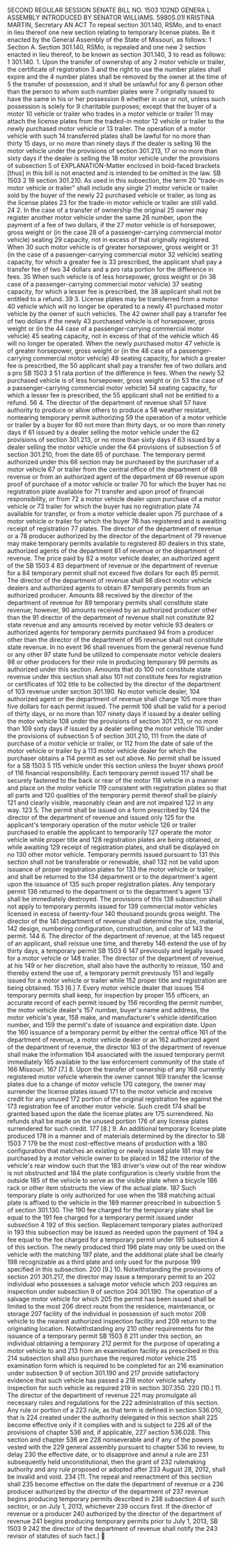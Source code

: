 SECOND REGULAR SESSION
SENATE BILL NO. 1503
102ND GENERA L ASSEMBLY
INTRODUCED BY SENATOR WILLIAMS.
5980S.01I KRISTINA MARTIN, Secretary
AN ACT
To repeal section 301.140, RSMo, and to enact in lieu thereof one new section relating to
temporary license plates.
Be it enacted by the General Assembly of the State of Missouri, as follows:
1 Section A. Section 301.140, RSMo, is repealed and one new
2 section enacted in lieu thereof, to be known as section 301.140,
3 to read as follows:
1 301.140. 1. Upon the transfer of ownership of any
2 motor vehicle or trailer, the certificate of registration
3 and the right to use the number plates shall expire and the
4 number plates shall be removed by the owner at the time of
5 the transfer of possession, and it shall be unlawful for any
6 person other than the person to whom such number plates were
7 originally issued to have the same in his or her possession
8 whether in use or not, unless such possession is solely for
9 charitable purposes; except that the buyer of a motor
10 vehicle or trailer who trades in a motor vehicle or trailer
11 may attach the license plates from the traded-in motor
12 vehicle or trailer to the newly purchased motor vehicle or
13 trailer. The operation of a motor vehicle with such
14 transferred plates shall be lawful for no more than thirty
15 days, or no more than ninety days if the dealer is selling
16 the motor vehicle under the provisions of section 301.213,
17 or no more than sixty days if the dealer is selling the
18 motor vehicle under the provisions of subsection 5 of
EXPLANATION-Matter enclosed in bold-faced brackets [thus] in this bill is not enacted
and is intended to be omitted in the law.
SB 1503 2
19 section 301.210. As used in this subsection, the term
20 "trade-in motor vehicle or trailer" shall include any single
21 motor vehicle or trailer sold by the buyer of the newly
22 purchased vehicle or trailer, as long as the license plates
23 for the trade-in motor vehicle or trailer are still valid.
24 2. In the case of a transfer of ownership the original
25 owner may register another motor vehicle under the same
26 number, upon the payment of a fee of two dollars, if the
27 motor vehicle is of horsepower, gross weight or (in the case
28 of a passenger-carrying commercial motor vehicle) seating
29 capacity, not in excess of that originally registered. When
30 such motor vehicle is of greater horsepower, gross weight or
31 (in the case of a passenger-carrying commercial motor
32 vehicle) seating capacity, for which a greater fee is
33 prescribed, the applicant shall pay a transfer fee of two
34 dollars and a pro rata portion for the difference in fees.
35 When such vehicle is of less horsepower, gross weight or (in
36 case of a passenger-carrying commercial motor vehicle)
37 seating capacity, for which a lesser fee is prescribed, the
38 applicant shall not be entitled to a refund.
39 3. License plates may be transferred from a motor
40 vehicle which will no longer be operated to a newly
41 purchased motor vehicle by the owner of such vehicles. The
42 owner shall pay a transfer fee of two dollars if the newly
43 purchased vehicle is of horsepower, gross weight or (in the
44 case of a passenger-carrying commercial motor vehicle)
45 seating capacity, not in excess of that of the vehicle which
46 will no longer be operated. When the newly purchased motor
47 vehicle is of greater horsepower, gross weight or (in the
48 case of a passenger-carrying commercial motor vehicle)
49 seating capacity, for which a greater fee is prescribed, the
50 applicant shall pay a transfer fee of two dollars and a pro
SB 1503 3
51 rata portion of the difference in fees. When the newly
52 purchased vehicle is of less horsepower, gross weight or (in
53 the case of a passenger-carrying commercial motor vehicle)
54 seating capacity, for which a lesser fee is prescribed, the
55 applicant shall not be entitled to a refund.
56 4. The director of the department of revenue shall
57 have authority to produce or allow others to produce a
58 weather resistant, nontearing temporary permit authorizing
59 the operation of a motor vehicle or trailer by a buyer for
60 not more than thirty days, or no more than ninety days if
61 issued by a dealer selling the motor vehicle under the
62 provisions of section 301.213, or no more than sixty days if
63 issued by a dealer selling the motor vehicle under the
64 provisions of subsection 5 of section 301.210, from the date
65 of purchase. The temporary permit authorized under this
66 section may be purchased by the purchaser of a motor vehicle
67 or trailer from the central office of the department of
68 revenue or from an authorized agent of the department of
69 revenue upon proof of purchase of a motor vehicle or trailer
70 for which the buyer has no registration plate available for
71 transfer and upon proof of financial responsibility, or from
72 a motor vehicle dealer upon purchase of a motor vehicle or
73 trailer for which the buyer has no registration plate
74 available for transfer, or from a motor vehicle dealer upon
75 purchase of a motor vehicle or trailer for which the buyer
76 has registered and is awaiting receipt of registration
77 plates. The director of the department of revenue or a
78 producer authorized by the director of the department of
79 revenue may make temporary permits available to registered
80 dealers in this state, authorized agents of the department
81 of revenue or the department of revenue. The price paid by
82 a motor vehicle dealer, an authorized agent of the
SB 1503 4
83 department of revenue or the department of revenue for a
84 temporary permit shall not exceed five dollars for each
85 permit. The director of the department of revenue shall
86 direct motor vehicle dealers and authorized agents to obtain
87 temporary permits from an authorized producer. Amounts
88 received by the director of the department of revenue for
89 temporary permits shall constitute state revenue; however,
90 amounts received by an authorized producer other than the
91 director of the department of revenue shall not constitute
92 state revenue and any amounts received by motor vehicle
93 dealers or authorized agents for temporary permits purchased
94 from a producer other than the director of the department of
95 revenue shall not constitute state revenue. In no event
96 shall revenues from the general revenue fund or any other
97 state fund be utilized to compensate motor vehicle dealers
98 or other producers for their role in producing temporary
99 permits as authorized under this section. Amounts that do
100 not constitute state revenue under this section shall also
101 not constitute fees for registration or certificates of
102 title to be collected by the director of the department of
103 revenue under section 301.190. No motor vehicle dealer,
104 authorized agent or the department of revenue shall charge
105 more than five dollars for each permit issued. The permit
106 shall be valid for a period of thirty days, or no more than
107 ninety days if issued by a dealer selling the motor vehicle
108 under the provisions of section 301.213, or no more than
109 sixty days if issued by a dealer selling the motor vehicle
110 under the provisions of subsection 5 of section 301.210,
111 from the date of purchase of a motor vehicle or trailer, or
112 from the date of sale of the motor vehicle or trailer by a
113 motor vehicle dealer for which the purchaser obtains a
114 permit as set out above. No permit shall be issued for a
SB 1503 5
115 vehicle under this section unless the buyer shows proof of
116 financial responsibility. Each temporary permit issued
117 shall be securely fastened to the back or rear of the motor
118 vehicle in a manner and place on the motor vehicle
119 consistent with registration plates so that all parts and
120 qualities of the temporary permit thereof shall be plainly
121 and clearly visible, reasonably clean and are not impaired
122 in any way.
123 5. The permit shall be issued on a form prescribed by
124 the director of the department of revenue and issued only
125 for the applicant's temporary operation of the motor vehicle
126 or trailer purchased to enable the applicant to temporarily
127 operate the motor vehicle while proper title and
128 registration plates are being obtained, or while awaiting
129 receipt of registration plates, and shall be displayed on no
130 other motor vehicle. Temporary permits issued pursuant to
131 this section shall not be transferable or renewable, shall
132 not be valid upon issuance of proper registration plates for
133 the motor vehicle or trailer, and shall be returned to the
134 department or to the department's agent upon the issuance of
135 such proper registration plates. Any temporary permit
136 returned to the department or to the department's agent
137 shall be immediately destroyed. The provisions of this
138 subsection shall not apply to temporary permits issued for
139 commercial motor vehicles licensed in excess of twenty-four
140 thousand pounds gross weight. The director of the
141 department of revenue shall determine the size, material,
142 design, numbering configuration, construction, and color of
143 the permit.
144 6. The director of the department of revenue, at the
145 request of an applicant, shall reissue one time, and thereby
146 extend the use of by thirty days, a temporary permit
SB 1503 6
147 previously and legally issued for a motor vehicle or
148 trailer. The director of the department of revenue, at his
149 or her discretion, shall also have the authority to reissue,
150 and thereby extend the use of, a temporary permit previously
151 and legally issued for a motor vehicle or trailer while
152 proper title and registration are being obtained.
153 [6.] 7. Every motor vehicle dealer that issues
154 temporary permits shall keep, for inspection by proper
155 officers, an accurate record of each permit issued by
156 recording the permit number, the motor vehicle dealer's
157 number, buyer's name and address, the motor vehicle's year,
158 make, and manufacturer's vehicle identification number, and
159 the permit's date of issuance and expiration date. Upon the
160 issuance of a temporary permit by either the central office
161 of the department of revenue, a motor vehicle dealer or an
162 authorized agent of the department of revenue, the director
163 of the department of revenue shall make the information
164 associated with the issued temporary permit immediately
165 available to the law enforcement community of the state of
166 Missouri.
167 [7.] 8. Upon the transfer of ownership of any
168 currently registered motor vehicle wherein the owner cannot
169 transfer the license plates due to a change of motor vehicle
170 category, the owner may surrender the license plates issued
171 to the motor vehicle and receive credit for any unused
172 portion of the original registration fee against the
173 registration fee of another motor vehicle. Such credit
174 shall be granted based upon the date the license plates are
175 surrendered. No refunds shall be made on the unused portion
176 of any license plates surrendered for such credit.
177 [8.] 9. An additional temporary license plate produced
178 in a manner and of materials determined by the director to
SB 1503 7
179 be the most cost-effective means of production with a
180 configuration that matches an existing or newly issued plate
181 may be purchased by a motor vehicle owner to be placed in
182 the interior of the vehicle's rear window such that the
183 driver's view out of the rear window is not obstructed and
184 the plate configuration is clearly visible from the outside
185 of the vehicle to serve as the visible plate when a bicycle
186 rack or other item obstructs the view of the actual plate.
187 Such temporary plate is only authorized for use when the
188 matching actual plate is affixed to the vehicle in the
189 manner prescribed in subsection 5 of section 301.130. The
190 fee charged for the temporary plate shall be equal to the
191 fee charged for a temporary permit issued under subsection 4
192 of this section. Replacement temporary plates authorized in
193 this subsection may be issued as needed upon the payment of
194 a fee equal to the fee charged for a temporary permit under
195 subsection 4 of this section. The newly produced third
196 plate may only be used on the vehicle with the matching
197 plate, and the additional plate shall be clearly
198 recognizable as a third plate and only used for the purpose
199 specified in this subsection.
200 [9.] 10. Notwithstanding the provisions of section
201 301.217, the director may issue a temporary permit to an
202 individual who possesses a salvage motor vehicle which
203 requires an inspection under subsection 9 of section
204 301.190. The operation of a salvage motor vehicle for which
205 the permit has been issued shall be limited to the most
206 direct route from the residence, maintenance, or storage
207 facility of the individual in possession of such motor
208 vehicle to the nearest authorized inspection facility and
209 return to the originating location. Notwithstanding any
210 other requirements for the issuance of a temporary permit
SB 1503 8
211 under this section, an individual obtaining a temporary
212 permit for the purpose of operating a motor vehicle to and
213 from an examination facility as prescribed in this
214 subsection shall also purchase the required motor vehicle
215 examination form which is required to be completed for an
216 examination under subsection 9 of section 301.190 and
217 provide satisfactory evidence that such vehicle has passed a
218 motor vehicle safety inspection for such vehicle as required
219 in section 307.350.
220 [10.] 11. The director of the department of revenue
221 may promulgate all necessary rules and regulations for the
222 administration of this section. Any rule or portion of a
223 rule, as that term is defined in section 536.010, that is
224 created under the authority delegated in this section shall
225 become effective only if it complies with and is subject to
226 all of the provisions of chapter 536 and, if applicable,
227 section 536.028. This section and chapter 536 are
228 nonseverable and if any of the powers vested with the
229 general assembly pursuant to chapter 536 to review, to delay
230 the effective date, or to disapprove and annul a rule are
231 subsequently held unconstitutional, then the grant of
232 rulemaking authority and any rule proposed or adopted after
233 August 28, 2012, shall be invalid and void.
234 [11. The repeal and reenactment of this section shall
235 become effective on the date the department of revenue or a
236 producer authorized by the director of the department of
237 revenue begins producing temporary permits described in
238 subsection 4 of such section, or on July 1, 2013, whichever
239 occurs first. If the director of revenue or a producer
240 authorized by the director of the department of revenue
241 begins producing temporary permits prior to July 1, 2013,
SB 1503 9
242 the director of the department of revenue shall notify the
243 revisor of statutes of such fact.]
